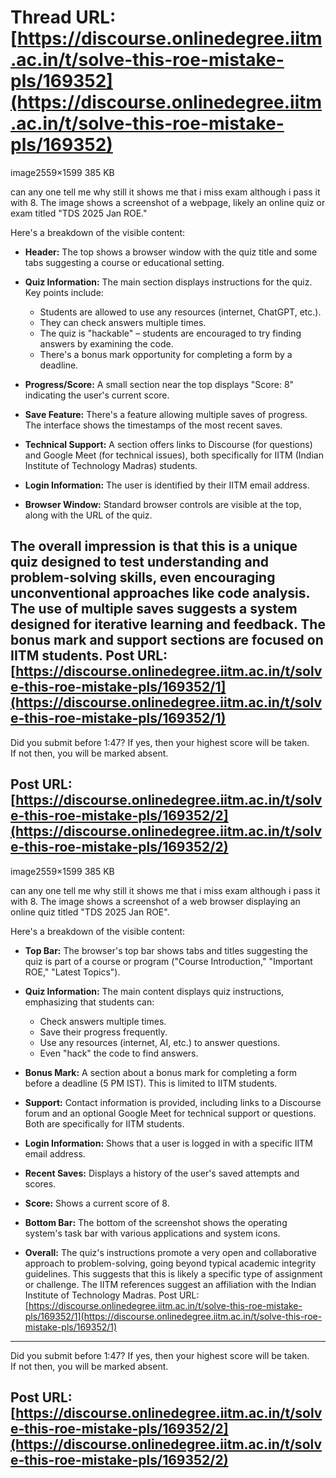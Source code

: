 # Thread URL: [https://discourse.onlinedegree.iitm.ac.in/t/solve-this-roe-mistake-pls/169352](https://discourse.onlinedegree.iitm.ac.in/t/solve-this-roe-mistake-pls/169352)

image2559×1599 385 KB

  
can any one tell me why still it shows me that i miss exam although i pass it with 8.
The image shows a screenshot of a webpage, likely an online quiz or exam titled "TDS 2025 Jan ROE." 


Here's a breakdown of the visible content:

* **Header:** The top shows a browser window with the quiz title and some tabs suggesting a course or educational setting.

* **Quiz Information:** The main section displays instructions for the quiz.  Key points include:

    * Students are allowed to use any resources (internet, ChatGPT, etc.).
    * They can check answers multiple times.
    * The quiz is "hackable" – students are encouraged to try finding answers by examining the code.
    * There's a bonus mark opportunity for completing a form by a deadline.

* **Progress/Score:** A small section near the top displays "Score: 8" indicating the user's current score.

* **Save Feature:** There's a feature allowing multiple saves of progress. The interface shows the timestamps of the most recent saves.

* **Technical Support:** A section offers links to Discourse (for questions) and Google Meet (for technical issues), both specifically for IITM (Indian Institute of Technology Madras) students.

* **Login Information:** The user is identified by their IITM email address.

* **Browser Window:** Standard browser controls are visible at the top, along with the URL of the quiz.


The overall impression is that this is a unique quiz designed to test understanding and problem-solving skills, even encouraging unconventional approaches like code analysis. The use of multiple saves suggests a system designed for iterative learning and feedback. The bonus mark and support sections are focused on IITM students.
Post URL: [https://discourse.onlinedegree.iitm.ac.in/t/solve-this-roe-mistake-pls/169352/1](https://discourse.onlinedegree.iitm.ac.in/t/solve-this-roe-mistake-pls/169352/1)
---
Did you submit before 1:47? If yes, then your highest score will be taken.  
If not then, you will be marked absent.

Post URL: [https://discourse.onlinedegree.iitm.ac.in/t/solve-this-roe-mistake-pls/169352/2](https://discourse.onlinedegree.iitm.ac.in/t/solve-this-roe-mistake-pls/169352/2)
---
image2559×1599 385 KB

  
can any one tell me why still it shows me that i miss exam although i pass it with 8.
The image shows a screenshot of a web browser displaying an online quiz titled "TDS 2025 Jan ROE". 


Here's a breakdown of the visible content:

* **Top Bar:** The browser's top bar shows tabs and titles suggesting the quiz is part of a course or program ("Course Introduction," "Important ROE," "Latest Topics").

* **Quiz Information:** The main content displays quiz instructions, emphasizing that students can:
    * Check answers multiple times.
    * Save their progress frequently.
    * Use any resources (internet, AI, etc.) to answer questions.
    * Even "hack" the code to find answers.

* **Bonus Mark:** A section about a bonus mark for completing a form before a deadline (5 PM IST). This is limited to IITM students.

* **Support:** Contact information is provided, including links to a Discourse forum and an optional Google Meet for technical support or questions. Both are specifically for IITM students.

* **Login Information:** Shows that a user is logged in with a specific IITM email address.

* **Recent Saves:** Displays a history of the user's saved attempts and scores.

* **Score:** Shows a current score of 8.

* **Bottom Bar:** The bottom of the screenshot shows the operating system's task bar with various applications and system icons.

* **Overall:** The quiz's instructions promote a very open and collaborative approach to problem-solving, going beyond typical academic integrity guidelines. This suggests that this is likely a specific type of assignment or challenge. The IITM references suggest an affiliation with the Indian Institute of Technology Madras.
Post URL: [https://discourse.onlinedegree.iitm.ac.in/t/solve-this-roe-mistake-pls/169352/1](https://discourse.onlinedegree.iitm.ac.in/t/solve-this-roe-mistake-pls/169352/1)
---
Did you submit before 1:47? If yes, then your highest score will be taken.  
If not then, you will be marked absent.

Post URL: [https://discourse.onlinedegree.iitm.ac.in/t/solve-this-roe-mistake-pls/169352/2](https://discourse.onlinedegree.iitm.ac.in/t/solve-this-roe-mistake-pls/169352/2)
---
